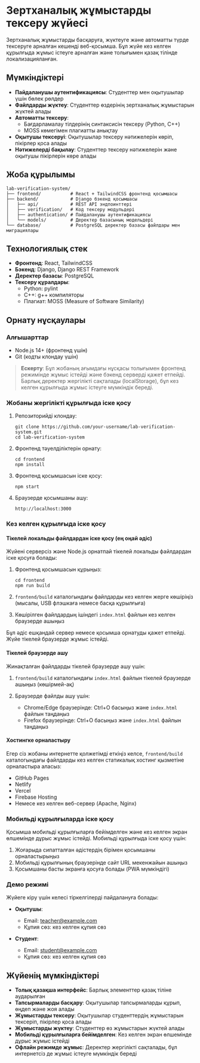 # Зертханалық жұмыстарды тексеру жүйесі

Зертханалық жұмыстарды басқаруға, жүктеуге және автоматты түрде тексеруге арналған кешенді веб-қосымша. Бұл жүйе кез келген құрылғыда жұмыс істеуге арналған және толығымен қазақ тілінде локализацияланған.

## Мүмкіндіктері

- **Пайдаланушы аутентификациясы**: Студенттер мен оқытушылар үшін бөлек рөлдер
- **Файлдарды жүктеу**: Студенттер өздерінің зертханалық жұмыстарын жүктей алады
- **Автоматты тексеру**:
  - Бағдарламалау тілдерінің синтаксисін тексеру (Python, C++)
  - MOSS көмегімен плагиатты анықтау
- **Оқытушы тексеруі**: Оқытушылар тексеру нәтижелерін көріп, пікірлер қоса алады
- **Нәтижелерді бақылау**: Студенттер тексеру нәтижелерін және оқытушы пікірлерін көре алады

## Жоба құрылымы

```
lab-verification-system/
├── frontend/           # React + TailwindCSS фронтенд қосымшасы
├── backend/            # Django бэкенд қосымшасы
│   ├── api/            # REST API эндпоинттері
│   ├── verification/   # Код тексеру модульдері
│   ├── authentication/ # Пайдаланушы аутентификациясы
│   └── models/         # Деректер базасының модельдері
└── database/           # PostgreSQL деректер базасы файлдары мен миграциялары
```

## Технологиялық стек

- **Фронтенд**: React, TailwindCSS
- **Бэкенд**: Django, Django REST Framework
- **Деректер базасы**: PostgreSQL
- **Тексеру құралдары**:
  - Python: pylint
  - C++: g++ компиляторы
  - Плагиат: MOSS (Measure of Software Similarity)

## Орнату нұсқаулары

### Алғышарттар

- Node.js 14+ (фронтенд үшін)
- Git (кодты клондау үшін)

> **Ескерту**: Бұл жобаның ағымдағы нұсқасы толығымен фронтенд режимінде жұмыс істейді және бэкенд серверді қажет етпейді. Барлық деректер жергілікті сақталады (localStorage), бұл кез келген құрылғыда жұмыс істеуге мүмкіндік береді.

### Жобаны жергілікті құрылғыда іске қосу

1. Репозиторийді клондау:
   ```
   git clone https://github.com/your-username/lab-verification-system.git
   cd lab-verification-system
   ```

2. Фронтенд тәуелділіктерін орнату:
   ```
   cd frontend
   npm install
   ```

3. Фронтенд қосымшасын іске қосу:
   ```
   npm start
   ```

4. Браузерде қосымшаны ашу:
   ```
   http://localhost:3000
   ```

### Кез келген құрылғыда іске қосу

#### Тікелей локальды файлдардан іске қосу (ең оңай әдіс)

Жүйені серверсіз және Node.js орнатпай тікелей локальды файлдардан іске қосуға болады:

1. Фронтенд қосымшасын құрыңыз:
   ```
   cd frontend
   npm run build
   ```

2. `frontend/build` каталогындағы файлдарды кез келген жерге көшіріңіз (мысалы, USB флэшкаға немесе басқа құрылғыға)

3. Көшірілген файлдардың ішіндегі `index.html` файлын кез келген браузерде ашыңыз

Бұл әдіс ешқандай сервер немесе қосымша орнатуды қажет етпейді. Жүйе тікелей браузерде жұмыс істейді.

#### Тікелей браузерде ашу

Жинақталған файлдарды тікелей браузерде ашу үшін:

1. `frontend/build` каталогындағы `index.html` файлын тікелей браузерде ашыңыз (көшірмей-ақ)

2. Браузерде файлды ашу үшін:
   - Chrome/Edge браузерінде: Ctrl+O басыңыз және `index.html` файлын таңдаңыз
   - Firefox браузерінде: Ctrl+O басыңыз және `index.html` файлын таңдаңыз

#### Хостингке орналастыру

Егер сіз жобаны интернетте қолжетімді еткіңіз келсе, `frontend/build` каталогындағы файлдарды кез келген статикалық хостинг қызметіне орналастыра аласыз:
   - GitHub Pages
   - Netlify
   - Vercel
   - Firebase Hosting
   - Немесе кез келген веб-сервер (Apache, Nginx)

### Мобильді құрылғыларда іске қосу

Қосымша мобильді құрылғыларға бейімделген және кез келген экран өлшемінде дұрыс жұмыс істейді. Мобильді құрылғыда іске қосу үшін:

1. Жоғарыда сипатталған әдістердің бірімен қосымшаны орналастырыңыз
2. Мобильді құрылғының браузерінде сайт URL мекенжайын ашыңыз
3. Қосымшаны басты экранға қосуға болады (PWA мүмкіндігі)

### Демо режимі

Жүйеге кіру үшін келесі тіркелгілерді пайдалануға болады:

- **Оқытушы**: 
  - Email: teacher@example.com
  - Құпия сөз: кез келген құпия сөз

- **Студент**: 
  - Email: student@example.com
  - Құпия сөз: кез келген құпия сөз

## Жүйенің мүмкіндіктері

- **Толық қазақша интерфейс**: Барлық элементтер қазақ тіліне аударылған
- **Тапсырмаларды басқару**: Оқытушылар тапсырмаларды құрып, өңдеп және жоя алады
- **Жұмыстарды тексеру**: Оқытушылар студенттердің жұмыстарын тексеріп, пікірлер қоса алады
- **Жұмыстарды жүктеу**: Студенттер өз жұмыстарын жүктей алады
- **Мобильді құрылғыларға бейімделген**: Кез келген экран өлшемінде дұрыс жұмыс істейді
- **Офлайн режимде жұмыс**: Деректер жергілікті сақталады, бұл интернетсіз де жұмыс істеуге мүмкіндік береді
